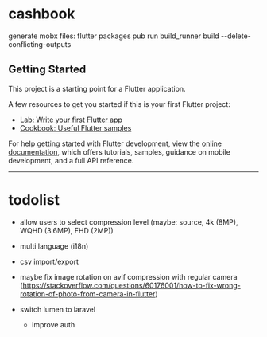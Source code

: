 # cashbook

generate mobx files: flutter packages pub run build_runner build --delete-conflicting-outputs

## Getting Started

This project is a starting point for a Flutter application.

A few resources to get you started if this is your first Flutter project:

- [Lab: Write your first Flutter app](https://docs.flutter.dev/get-started/codelab)
- [Cookbook: Useful Flutter samples](https://docs.flutter.dev/cookbook)

For help getting started with Flutter development, view the
[online documentation](https://docs.flutter.dev/), which offers tutorials,
samples, guidance on mobile development, and a full API reference.

---


# todolist

- allow users to select compression level (maybe: source, 4k (8MP), WQHD (3.6MP), FHD (2MP))
- multi language (i18n)
- csv import/export
- maybe fix image rotation on avif compression with regular camera (https://stackoverflow.com/questions/60176001/how-to-fix-wrong-rotation-of-photo-from-camera-in-flutter)

- switch lumen to laravel
  - improve auth
